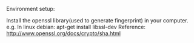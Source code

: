 Environment setup:

Install the openssl library(used to generate fingerprint) in your computer.
e.g. In linux debian: apt-get install libssl-dev
Reference: http://www.openssl.org/docs/crypto/sha.html
